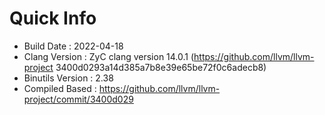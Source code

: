 # Quick Info
* Build Date : 2022-04-18
* Clang Version : ZyC clang version 14.0.1 (https://github.com/llvm/llvm-project 3400d0293a14d385a7b8e39e65be72f0c6adecb8)
* Binutils Version : 2.38
* Compiled Based : https://github.com/llvm/llvm-project/commit/3400d029

